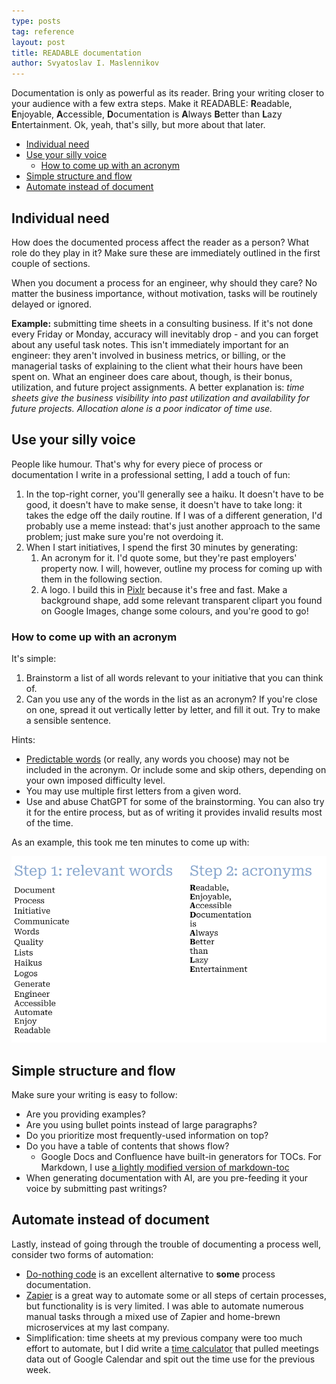 ```yaml
---
type: posts
tag: reference
layout: post
title: READABLE documentation
author: Svyatoslav I. Maslennikov
---
```


Documentation is only as powerful as its reader. Bring your writing closer to your audience with a few extra steps. Make it READABLE: **R**eadable, **E**njoyable, **A**ccessible, **D**ocumentation is **A**lways **B**etter than **L**azy **E**ntertainment. Ok, yeah, that's silly, but more about that later.

<!-- toc -->

- [Individual need](#individual-need)
- [Use your silly voice](#use-your-silly-voice)
    * [How to come up with an acronym](#how-to-come-up-with-an-acronym)
- [Simple structure and flow](#simple-structure-and-flow)
- [Automate instead of document](#automate-instead-of-document)

<!-- tocstop -->

## Individual need

How does the documented process affect the reader as a person? What role do they play in it? Make sure these are immediately outlined in the first couple of sections.

When you document a process for an engineer, why should they care? No matter the business importance, without motivation, tasks will be routinely delayed or ignored.

**Example:** submitting time sheets in a consulting business. If it's not done every Friday or Monday, accuracy will inevitably drop - and you can forget about any useful task notes. This isn't immediately important for an engineer: they aren't involved in business metrics, or billing, or the managerial tasks of explaining to the client what their hours have been spent on. What an engineer does care about, though, is their bonus, utilization, and future project assignments. A better explanation is: *time sheets give the business visibility into past utilization and availability for future projects. Allocation alone is a poor indicator of time use.*

## Use your silly voice

People like humour. That's why for every piece of process or documentation I write in a professional setting, I add a touch of fun:

1. In the top-right corner, you'll generally see a haiku. It doesn't have to be good, it doesn't have to make sense, it doesn't have to take long: it takes the edge off the daily routine. If I was of a different generation, I'd probably use a meme instead: that's just another approach to the same problem; just make sure you're not overdoing it.
1. When I start initiatives, I spend the first 30 minutes by generating:
    1. An acronym for it. I'd quote some, but they're past employers' property now. I will, however, outline my process for coming up with them in the following section.
    1. A logo. I build this in [Pixlr](https://pixlr.com/editor/) because it's free and fast. Make a background shape, add some relevant transparent clipart you found on Google Images, change some colours, and you're good to go!

### How to come up with an acronym

It's simple:

1. Brainstorm a list of all words relevant to your initiative that you can think of.
1. Can you use any of the words in the list as an acronym? If you're close on one, spread it out vertically letter by letter, and fill it out. Try to make a sensible sentence.

Hints:

* [Predictable words](https://english.stackexchange.com/questions/458089/is-there-a-list-of-words-that-dont-need-their-own-letters-in-an-acronym) (or really, any words you choose) may not be included in the acronym. Or include some and skip others, depending on your own imposed difficulty level.
* You may use multiple first letters from a given word.
* Use and abuse ChatGPT for some of the brainstorming. You can also try it for the entire process, but as of writing it provides invalid results most of the time.

As an example, this took me ten minutes to come up with:

![READABLE acronym](/assets/posts/documentation.png)

## Simple structure and flow

Make sure your writing is easy to follow: 

- Are you providing examples? 
- Are you using bullet points instead of large paragraphs?
- Do you prioritize most frequently-used information on top?
- Do you have a table of contents that shows flow?
    - Google Docs and Confluence have built-in generators for TOCs. For Markdown, I use [a lightly modified version of markdown-toc](https://github.com/slavaaaaaaaaaa/markdown-toc)
- When generating documentation with AI, are you pre-feeding it your voice by submitting past writings?

## Automate instead of document

Lastly, instead of going through the trouble of documenting a process well, consider two forms of automation:

* [Do-nothing code](https://blog.danslimmon.com/2019/07/15/do-nothing-scripting-the-key-to-gradual-automation/) is an excellent alternative to **some** process documentation.
* [Zapier](https://zapier.com/) is a great way to automate some or all steps of certain processes, but functionality is is very limited. I was able to automate numerous manual tasks through a mixed use of Zapier and home-brewn microservices at my last company. 
* Simplification: time sheets at my previous company were too much effort to automate, but I did write a [time calculator](https://github.com/slavaaaaaaaaaa/cal-calc) that pulled meetings data out of Google Calendar and spit out the time use for the previous week.